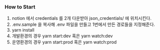 ### How to Start

1. notion 에서 credentials 를 2개 다운받아 json_credentials/ 에 위치시킨다.
2. .env.sample 을 복사해 .env 파일을 만들고 1번에서 만든 경로들을 지정해준다.
3. yarn install
4. 개발환경의 경우 yarn start:dev 혹은 yarn watch:dev
5. 운영환경의 경우 yarn start:prod 혹은 yarn watch:prod